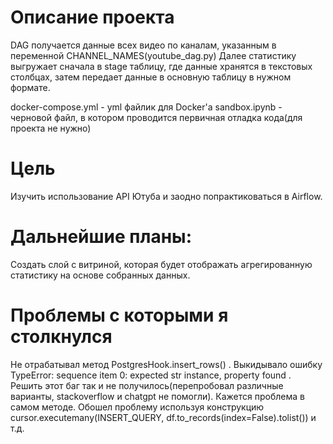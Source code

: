 # Описание проекта
DAG получается данные всех видео по каналам, указанным в переменной CHANNEL_NAMES(youtube_dag.py)
Далее статистику выгружает сначала в stage таблицу, где данные хранятся в текстовых столбцах, затем передает данные в основную таблицу в нужном формате.

docker-compose.yml - yml файлик для Docker'а
sandbox.ipynb - черновой файл, в котором проводится первичная отладка кода(для проекта не нужно)

# Цель
Изучить использование API Ютуба и заодно попрактиковаться в Airflow.

# Дальнейшие планы:
Создать слой с витриной, которая будет отображать агрегированную статистику на основе собранных данных.

# Проблемы с которыми я столкнулся
Не отрабатывал метод PostgresHook.insert_rows() . Выкидывало ошибку TypeError: sequence item 0: expected str instance, property found . Решить этот баг так и не получилось(перепробовал различные варианты, stackoverflow и chatgpt не помогли). Кажется проблема в самом методе.
Обошел проблему используя конструкцию cursor.executemany(INSERT_QUERY, df.to_records(index=False).tolist()) и т.д.


